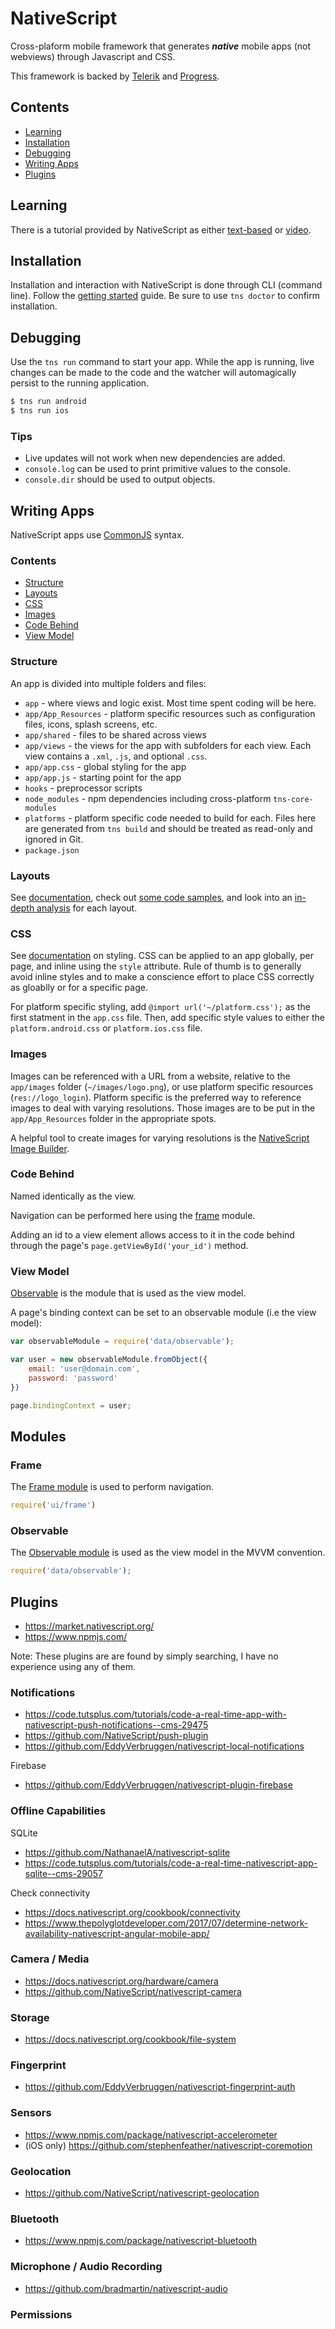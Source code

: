 # NativeScript

Cross-plaform mobile framework that generates __*native*__ mobile apps (not webviews) through Javascript and CSS.

This framework is backed by [Telerik](https://www.telerik.com/) and [Progress](https://www.progress.com/).

## Contents

* [Learning](#learning)
* [Installation](#installation)
* [Debugging](#debugging)
* [Writing Apps](#writing-apps)
* [Plugins](#plugins)

## Learning

There is a tutorial provided by NativeScript as either [text-based](https://docs.nativescript.org/tutorial) or [video](https://courses.nativescripting.com/courses/171132/lectures/2573585).

## Installation

Installation and interaction with NativeScript is done through CLI (command line). Follow the [getting started](https://docs.nativescript.org/start/quick-setup) guide. Be sure to use `tns doctor` to confirm installation.

## Debugging

Use the `tns run` command to start your app. While the app is running, live changes can be made to the code and the watcher will automagically persist to the running application.

```bash
$ tns run android
$ tns run ios
```

### Tips

* Live updates will not work when new dependencies are added. 
* `console.log` can be used to print primitive values to the console. 
* `console.dir` should be used to output objects.

## Writing Apps

NativeScript apps use [CommonJS](http://eng.wealthfront.com/2015/06/16/an-introduction-to-commonjs/) syntax.

### Contents

* [Structure](#structure)
* [Layouts](#layouts)
* [CSS](#css)
* [Images](#images)
* [Code Behind](#code-behind)
* [View Model](#view-model)

### Structure

An app is divided into multiple folders and files:

* `app` - where views and logic exist. Most time spent coding will be here.
* `app/App_Resources` - platform specific resources such as configuration files, icons, splash screens, etc.
* `app/shared` - files to be shared across views
* `app/views` - the views for the app with subfolders for each view. Each view contains a `.xml`, `.js`, and optional `.css`.
* `app/app.css` - global styling for the app
* `app/app.js` - starting point for the app 
* `hooks` - preprocessor scripts
* `node_modules` - npm dependencies including cross-platform `tns-core-modules`
* `platforms` - platform specific code needed to build for each. Files here are generated from `tns build` and should be treated as read-only and ignored in Git.
* `package.json`

### Layouts

See [documentation](https://docs.nativescript.org/ui/layouts), check out [some code samples](https://docs.nativescript.org/angular/code-samples/ui/layouts), and look into an [in-depth analysis](https://developer.telerik.com/featured/demystifying-nativescript-layouts/) for each layout. 

### CSS

See [documentation](https://docs.nativescript.org/ui/styling) on styling. CSS can be applied to an app globally, per page, and inline using the `style` attribute. Rule of thumb is to generally avoid inline styles and to make a conscience effort to place CSS correctly as gloablly or for a specific page.

For platform specific styling, add `@import url('~/platform.css');` as the first statment in the `app.css` file. Then, add specific style values to either the `platform.android.css` or `platform.ios.css` file.

### Images

Images can be referenced with a URL from a website, relative to the `app/images` folder (`~/images/logo.png`), or use platform specific resources (`res://logo_login`). Platform specific is the preferred way to reference images to deal with varying resolutions. Those images are to be put in the `app/App_Resources` folder in the appropriate spots.

A helpful tool to create images for varying resolutions is the [NativeScript Image Builder](http://nsimage.brosteins.com/).

### Code Behind

Named identically as the view. 

Navigation can be performed here using the [frame](#frame) module.

Adding an id to a view element allows access to it in the code behind through the page's `page.getViewById('your_id')` method.

### View Model

[Observable](#observable) is the module that is used as the view model.

A page's binding context can be set to an observable module (i.e the view model):

```js
var observableModule = require('data/observable');

var user = new observableModule.fromObject({
    email: 'user@domain.com',
    password: 'password'
})

page.bindingContext = user;
```

## Modules

### Frame

The [Frame module](https://docs.nativescript.org/cookbook/ui/frame) is used to perform navigation.

```js
require('ui/frame')
```

### Observable

The [Observable module](https://docs.nativescript.org/cookbook/data/observable) is used as the view model in the MVVM convention.

```js
require('data/observable');
```

## Plugins

* https://market.nativescript.org/
* https://www.npmjs.com/ 

Note: These plugins are are found by simply searching, I have no experience using any of them.

### Notifications

* https://code.tutsplus.com/tutorials/code-a-real-time-app-with-nativescript-push-notifications--cms-29475
* https://github.com/NativeScript/push-plugin
* https://github.com/EddyVerbruggen/nativescript-local-notifications

Firebase

* https://github.com/EddyVerbruggen/nativescript-plugin-firebase

### Offline Capabilities

SQLite

* https://github.com/NathanaelA/nativescript-sqlite
* https://code.tutsplus.com/tutorials/code-a-real-time-nativescript-app-sqlite--cms-29057

Check connectivity

* https://docs.nativescript.org/cookbook/connectivity
* https://www.thepolyglotdeveloper.com/2017/07/determine-network-availability-nativescript-angular-mobile-app/

### Camera / Media

* https://docs.nativescript.org/hardware/camera
* https://github.com/NativeScript/nativescript-camera 

### Storage

* https://docs.nativescript.org/cookbook/file-system

### Fingerprint

* https://github.com/EddyVerbruggen/nativescript-fingerprint-auth

### Sensors

* https://www.npmjs.com/package/nativescript-accelerometer
* (iOS only) https://github.com/stephenfeather/nativescript-coremotion

### Geolocation

* https://github.com/NativeScript/nativescript-geolocation

### Bluetooth

* https://www.npmjs.com/package/nativescript-bluetooth

### Microphone / Audio Recording

* https://github.com/bradmartin/nativescript-audio

### Permissions
